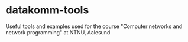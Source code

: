 # datakomm-tools
Useful tools and examples used for the course "Computer networks and network programming" at NTNU, Aalesund

